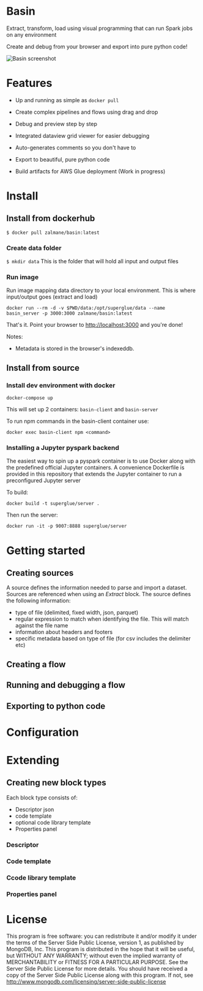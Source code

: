# Basin

Extract, transform, load using visual programming that can run Spark jobs on any environment

Create and debug from your browser and export into pure python code!

![Basin screenshot](https://github.com/zalmane/superglue-ui/blob/master/doc/basin_screenshot.png?raw=true)

# Features

- Up and running as simple as `docker pull`

- Create complex pipelines and flows using drag and drop

- Debug and preview step by step

- Integrated dataview grid viewer for easier debugging

- Auto-generates comments so you don't have to

- Export to beautiful, pure python code

- Build artifacts for AWS Glue deployment (Work in progress)

# Install

## Install from dockerhub
`$ docker pull zalmane/basin:latest`

### Create data folder

`$ mkdir data`
This is the folder that will hold all input and output files

### Run image
Run image mapping data directory to your local environment. This is where input/output goes (extract and load)

`docker run --rm -d -v $PWD/data:/opt/superglue/data --name basin_server -p 3000:3000 zalmane/basin:latest`

That's it. Point your browser to [http://localhost:3000](http://localhost:3000) and you're done!

Notes:
- Metadata is stored in the browser's indexeddb.

## Install from source
### Install dev environment with docker
```
docker-compose up
```

This will set up 2 containers: `basin-client` and `basin-server`

To run npm commands in the basin-client container use:
```
docker exec basin-client npm <command>
```

### Installing a Jupyter pyspark backend

The easiest way to spin up a pyspark container is to use Docker along with the predefined official Jupyter containers.
A convenience Dockerfile is provided in this repository that extends the Jupyter container to run a preconfigured Jupyter server

To build:
```
docker build -t superglue/server .
```

Then run the server:
```
docker run -it -p 9007:8888 superglue/server
```

# Getting started

## Creating sources
A source defines the information needed to parse and import a dataset. Sources are referenced when using an *Extract* block.
The source defines the following information:
- type of file (delimited, fixed width, json, parquet)
- regular expression to match when identifying the file. This will match against the file name
- information about headers and footers
- specific metadata based on type of file (for csv includes the delimiter etc)

## Creating a flow

## Running and debugging a flow

## Exporting to python code

# Configuration

# Extending
## Creating new block types

Each block type consists of:

- Descriptor json
- code template
- optional code library template
- Properties panel

### Descriptor
### Code template
### Ccode library template
### Properties panel

# License

This program is free software: you can redistribute it and/or modify it under the terms of the Server Side Public License, version 1, as published by MongoDB, Inc. This program is distributed in the hope that it will be useful, but WITHOUT ANY WARRANTY; without even the implied warranty of MERCHANTABILITY or FITNESS FOR A PARTICULAR PURPOSE. See the Server Side Public License for more details. You should have received a copy of the Server Side Public License along with this program. If not, see <http://www.mongodb.com/licensing/server-side-public-license>